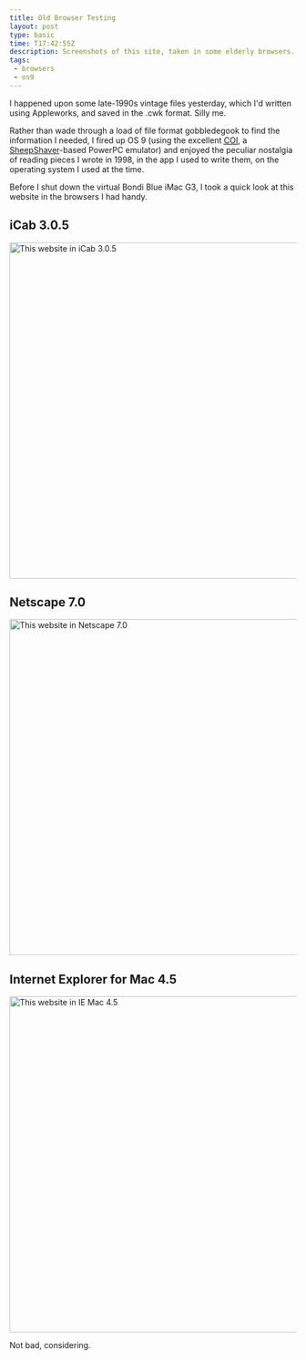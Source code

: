 ```yaml
---
title: Old Browser Testing
layout: post
type: basic
time: T17:42:55Z
description: Screenshots of this site, taken in some elderly browsers.
tags:
 - browsers
 - os9
---
```

I happened upon some late-1990s vintage files yesterday, which I'd written using Appleworks, and saved in the .cwk format. Silly me.

Rather than wade through a load of file format gobbledegook to find the information I needed, I fired up OS 9 (using the excellent [<abbr title="Classic On Intel">COI</abbr>][1], a [SheepShaver][2]-based PowerPC emulator) and enjoyed the peculiar nostalgia of reading pieces I wrote in 1998, in the app I used to write them, on the operating system I used at the time.

Before I shut down the virtual Bondi Blue iMac G3, I took a quick look at this website in the browsers I had handy.

## iCab 3.0.5

<img src="http://dl.dropbox.com/u/84981/blog/u/2009/11/icab.jpg" width="590" alt="This website in iCab 3.0.5" />

## Netscape 7.0

<img src="http://dl.dropbox.com/u/84981/blog/u/2009/11/netscape7.jpg" width="590" alt="This website in Netscape 7.0" />

## Internet Explorer for Mac 4.5

<img src="http://dl.dropbox.com/u/84981/blog/u/2009/11/ie45.jpg" width="590" alt="This website in IE Mac 4.5" />

Not bad, considering.

[1]:http://hackthemac.blogspot.com/2008/08/chubby-bunny-old-virtual-machine.html
[2]:http://gwenole.beauchesne.info//en/projects/sheepshaver "Great project, but a right bugger to get running"